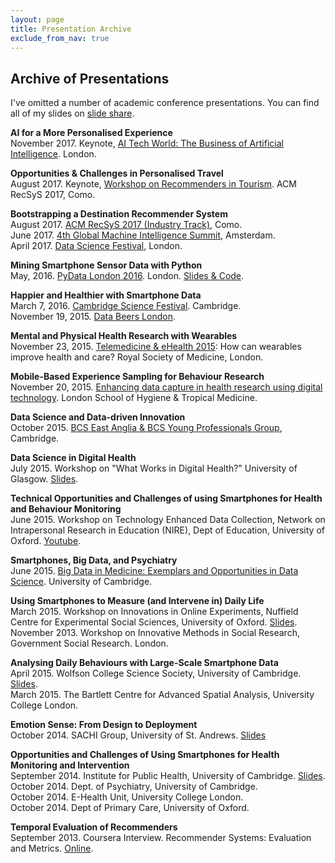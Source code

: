 ```yaml
---
layout: page
title: Presentation Archive
exclude_from_nav: true
---
```


## Archive of Presentations

I've omitted a number of academic conference presentations. You can find all of my slides on [slide share](https://www.slideshare.net/neal.lathia/presentations).

**AI for a More Personalised Experience**
<br />November 2017. Keynote, [AI Tech World: The Business of Artificial Intelligence](http://www.aitechworld.net/). London. 

**Opportunities & Challenges in Personalised Travel**
<br />August 2017. Keynote, [Workshop on Recommenders in Tourism](https://recsys.acm.org/recsys17/rectour/). ACM RecSyS 2017, Como.

**Bootstrapping a Destination Recommender System**
<br />August 2017. [ACM RecSyS 2017 (Industry Track)](https://recsys.acm.org/recsys17/), Como.
<br />June 2017. [4th Global Machine Intelligence Summit](https://www.re-work.co/events/machine-intelligence-summit-amsterdam-2017), Amsterdam.
<br />April 2017. [Data Science Festival](https://www.meetup.com/Data-Science-Festival-London/events/238489850/), London. 

**Mining Smartphone Sensor Data with Python**
<br />May, 2016. [PyData London 2016](http://pydata.org/london2016/schedule/presentation/40/). London. [Slides & Code](https://github.com/nlathia/pydata_2016).

**Happier and Healthier with Smartphone Data**
<br />March 7, 2016. [Cambridge Science Festival](http://www.sciencefestival.cam.ac.uk/events/happier-and-healthier-smartphone-data). Cambridge.
<br />November 19, 2015. [Data Beers London](http://databeersldn.tumblr.com/post/131559144373/1st-meetup-november-19th-2015-1830-city).

**Mental and Physical Health Research with Wearables**
<br />November 23, 2015. [Telemedicine & eHealth 2015](https://www.rsm.ac.uk/events/events-listing/2015-2016/sections/telemedicine-ehealth-section/teg01-telemedicine-ehealth-2015-wearables-and-the-caring-home.aspx): How can wearables improve health and care? Royal Society of Medicine, London.

**Mobile-Based Experience Sampling for Behaviour Research**
<br />November 20, 2015. [Enhancing data capture in health research using digital technology](http://www.eventbrite.co.uk/e/enhancing-data-capture-in-health-research-using-digital-technology-registration-19329197149). London School of Hygiene & Tropical Medicine.

**Data Science and Data-driven Innovation**
<br />October 2015. [BCS East Anglia & BCS Young Professionals Group](http://www.bcs.org/content/conEvent/9758), Cambridge.

**Data Science in Digital Health**
<br />July 2015. Workshop on "What Works in Digital Health?" University of Glasgow. [Slides](http://www.slideshare.net/neal.lathia/data-science-in-digital-health).

**Technical Opportunities and Challenges of using Smartphones for Health and Behaviour Monitoring**
<br />June 2015. Workshop on Technology Enhanced Data Collection, Network on Intrapersonal Research in Education (NIRE), Dept of Education, University of Oxford. [Youtube](https://www.youtube.com/watch?v=xJoDs1muzS8).

**Smartphones, Big Data, and Psychiatry**
<br />June 2015. [Big Data in Medicine: Exemplars and Opportunities in Data Science](http://www.bigdata.cam.ac.uk/events/events-archive/big-data-in-medicine). University of Cambridge.

**Using Smartphones to Measure (and Intervene in) Daily Life**
<br />March 2015. Workshop on Innovations in Online Experiments, Nuffield Centre for Experimental Social Sciences, University of Oxford. [Slides](http://www.slideshare.net/neal.lathia/cess-lathia).
<br />November 2013. Workshop on Innovative Methods in Social Research, Government Social Research. London.

**Analysing Daily Behaviours with Large-Scale Smartphone Data**
<br />April 2015. Wolfson College Science Society, University of Cambridge. [Slides](http://www.slideshare.net/neal.lathia/analysing-daily-behaviours-with-largescale-smartphone-data).
<br />March 2015. The Bartlett Centre for Advanced Spatial Analysis, University College London.

**Emotion Sense: From Design to Deployment**
<br />October 2014. SACHI Group, University of St. Andrews. [Slides](http://www.slideshare.net/neal.lathia/emotion-sense-from-design-to-deployment)

**Opportunities and Challenges of Using Smartphones for Health Monitoring and Intervention**
<br />September 2014. Institute for Public Health, University of Cambridge. [Slides](http://www.slideshare.net/neal.lathia/talk-40213834).
<br />October 2014. Dept. of Psychiatry, University of Cambridge.
<br />October 2014. E-Health Unit, University College London.
<br />October 2014. Dept of Primary Care, University of Oxford. 

**Temporal Evaluation of Recommenders**
<br />September 2013. Coursera Interview. Recommender Systems: Evaluation and Metrics. [Online](https://www.coursera.org/learn/recommender-metrics/lecture/twHNp/temporal-evaluation-of-recommenders-interview-with-neal-lathia).

				
